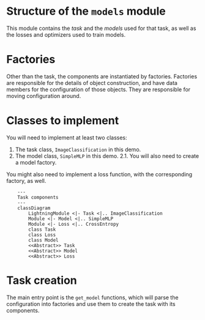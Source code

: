 # Structure of the `models` module

This module contains the *task* and the *models* used for that task, as well as the losses and optimizers used to train models.

# Factories
Other than the task, the components are instantiated by factories. Factories are responsible for the details of object construction, and have data members for the configuration of those objects. They are responsible for moving configuration around.

# Classes to implement

You will need to implement at least two classes:
1. The task class, `ImageClassification` in this demo.
2. The model class, `SimpleMLP` in this demo.
2.1. You will also need to create a model factory.

You might also need to implement a loss function, with the corresponding factory, as well.

```mermaid
    ---
    Task components
    ---
    classDiagram
        LightningModule <|- Task <|.. ImageClassification
        Module <|- Model <|.. SimpleMLP
        Module <|- Loss <|.. CrossEntropy
        class Task
        class Loss
        class Model
        <<Abstract>> Task
        <<Abstract>> Model
        <<Abstract>> Loss
```

# Task creation

The main entry point is the `get_model` functions, which will parse the configuration into factories and use them to create the task with its components.